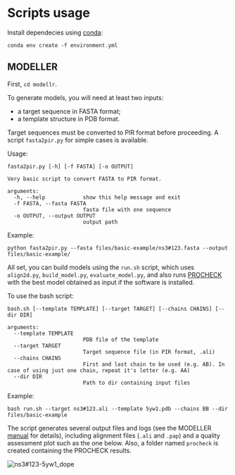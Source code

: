 # Scripts usage

Install dependecies using [conda](https://docs.conda.io/projects/conda/en/latest/user-guide/tasks/manage-environments.html#creating-an-environment-from-an-environment-yml-file):
```
conda env create -f environment.yml
```

## MODELLER
First, `cd modellr`. 

To generate models, you will need at least two inputs: 
* a target sequence in FASTA format;
* a template structure in PDB format.

Target sequences must be converted to PIR format before proceeding. A script `fasta2pir.py` for simple cases is available.

Usage:
```
fasta2pir.py [-h] [-f FASTA] [-o OUTPUT]

Very basic script to convert FASTA to PIR format.

arguments:
  -h, --help            show this help message and exit
  -f FASTA, --fasta FASTA
                        fasta file with one sequence
  -o OUTPUT, --output OUTPUT
                        output path
```

Example:
```
python fasta2pir.py --fasta files/basic-example/ns3#123.fasta --output files/basic-example/
```

All set, you can build models using the `run.sh` script, which uses `align2d.py`, `build_model.py`, `evaluate_model.py`, and also runs [PROCHECK](https://www.ebi.ac.uk/thornton-srv/software/PROCHECK/download.html) with the best model obtained as input if the software is installed.

To use the bash script:
```
bash.sh [--template TEMPLATE] [--target TARGET] [--chains CHAINS] [--dir DIR]

arguments:
  --template TEMPLATE
                        PDB file of the template
  --target TARGET
                        Target sequence file (in PIR format, .ali)
  --chains CHAINS
                        First and last chain to be used (e.g. AB). In case of using just one chain, repeat it's letter (e.g. AA)
  --dir DIR     
                        Path to dir containing input files
```

Example:
```
bash run.sh --target ns3#123.ali --template 5yw1.pdb --chains BB --dir files/basic-example
```

The script generates several output files and logs (see the MODELLER [manual](https://salilab.org/modeller/manual/) for details), including alignment files (`.ali` and `.pap`) and a quality assessment plot such as the one below. Also, a folder named `procheck` is created containing the PROCHECK results. 

![ns3#123-5yw1_dope](https://user-images.githubusercontent.com/25796259/114647974-5f309d80-9cb4-11eb-979b-9c33d5e78170.png)


